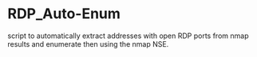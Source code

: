 # RDP_Auto-Enum
script to automatically extract addresses with open RDP ports from nmap results and enumerate then using the nmap NSE. 
